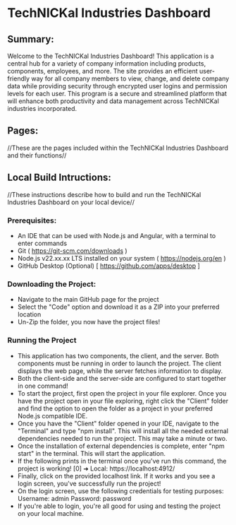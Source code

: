 # TechNICKal Industries Dashboard

## Summary: 
Welcome to the TechNICKal Industries Dashboard! This application is a central hub for a variety of company information including products, components, employees, and more.
The site provides an efficient user-friendly way for all company members to view, change, and delete company data while providing security through encrypted user logins and permission levels for each user.
This program is a secure and streamlined platform that will enhance both productivity and data management across TechNICKal industries incorporated.

## Pages:
//These are the pages included within the TechNICKal Industries Dashboard and their functions//

## Local Build Intructions:
//These instructions describe how to build and run the TechNICKal Industries Dashboard on your local device//

### Prerequisites:
- An IDE that can be used with Node.js and Angular, with a terminal to enter commands
- Git ( https://git-scm.com/downloads )
- Node.js v22.xx.xx LTS installed on your system ( https://nodejs.org/en )
- GitHub Desktop (Optional) [ https://github.com/apps/desktop ]

### Downloading the Project:
- Navigate to the main GitHub page for the project
- Select the "Code" option and download it as a ZIP into your preferred location
- Un-Zip the folder, you now have the project files!

### Running the Project
- This application has two components, the client, and the server. Both components must be running in order to launch the project. The client displays the web page, while the server fetches information to display.
- Both the client-side and the server-side are configured to start together in one command!
- To start the project, first open the project in your file explorer. Once you have the project open in your file exploring, right click the "Client" folder and find the option to open the folder as a project in your preferred Node.js compatible IDE.
- Once you have the "Client" folder opened in your IDE, navigate to the "Terminal" and type "npm install". This will install all the needed external dependencies needed to run the project. This may take a minute or two.
- Once the installation of external dependencies is complete, enter "npm start" in the terminal. This will start the application.
- If the following prints in the terminal once you've run this command, the project is working!
[0]   ➜  Local:   https://localhost:4912/
- Finally, click on the provided localhost link. If it works and you see a login screen, you've successfully run the project!
- On the login screen, use the following credentials for testing purposes:
Username: admin
Password: password
- If you're able to login, you're all good for using and testing the project on your local machine.

  
